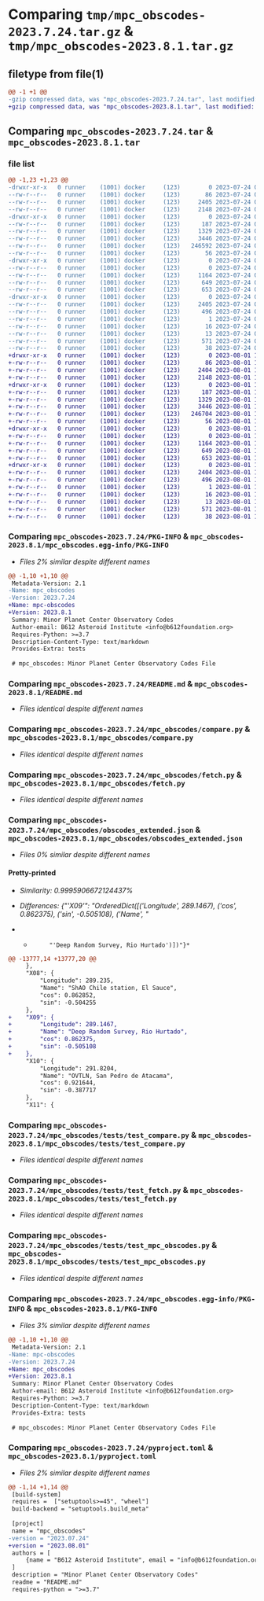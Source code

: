 # Comparing `tmp/mpc_obscodes-2023.7.24.tar.gz` & `tmp/mpc_obscodes-2023.8.1.tar.gz`

## filetype from file(1)

```diff
@@ -1 +1 @@
-gzip compressed data, was "mpc_obscodes-2023.7.24.tar", last modified: Mon Jul 24 02:29:45 2023, max compression
+gzip compressed data, was "mpc_obscodes-2023.8.1.tar", last modified: Tue Aug  1 17:28:06 2023, max compression
```

## Comparing `mpc_obscodes-2023.7.24.tar` & `mpc_obscodes-2023.8.1.tar`

### file list

```diff
@@ -1,23 +1,23 @@
-drwxr-xr-x   0 runner    (1001) docker     (123)        0 2023-07-24 02:29:45.699179 mpc_obscodes-2023.7.24/
--rw-r--r--   0 runner    (1001) docker     (123)       86 2023-07-24 02:29:30.000000 mpc_obscodes-2023.7.24/MANIFEST.in
--rw-r--r--   0 runner    (1001) docker     (123)     2405 2023-07-24 02:29:45.699179 mpc_obscodes-2023.7.24/PKG-INFO
--rw-r--r--   0 runner    (1001) docker     (123)     2148 2023-07-24 02:29:30.000000 mpc_obscodes-2023.7.24/README.md
-drwxr-xr-x   0 runner    (1001) docker     (123)        0 2023-07-24 02:29:45.695179 mpc_obscodes-2023.7.24/mpc_obscodes/
--rw-r--r--   0 runner    (1001) docker     (123)      187 2023-07-24 02:29:30.000000 mpc_obscodes-2023.7.24/mpc_obscodes/__init__.py
--rw-r--r--   0 runner    (1001) docker     (123)     1329 2023-07-24 02:29:30.000000 mpc_obscodes-2023.7.24/mpc_obscodes/compare.py
--rw-r--r--   0 runner    (1001) docker     (123)     3446 2023-07-24 02:29:30.000000 mpc_obscodes-2023.7.24/mpc_obscodes/fetch.py
--rw-r--r--   0 runner    (1001) docker     (123)   246592 2023-07-24 02:29:34.000000 mpc_obscodes-2023.7.24/mpc_obscodes/obscodes_extended.json
--rw-r--r--   0 runner    (1001) docker     (123)       56 2023-07-24 02:29:34.000000 mpc_obscodes-2023.7.24/mpc_obscodes/obscodes_extended.md5
-drwxr-xr-x   0 runner    (1001) docker     (123)        0 2023-07-24 02:29:45.699179 mpc_obscodes-2023.7.24/mpc_obscodes/tests/
--rw-r--r--   0 runner    (1001) docker     (123)        0 2023-07-24 02:29:30.000000 mpc_obscodes-2023.7.24/mpc_obscodes/tests/__init__.py
--rw-r--r--   0 runner    (1001) docker     (123)     1164 2023-07-24 02:29:30.000000 mpc_obscodes-2023.7.24/mpc_obscodes/tests/test_compare.py
--rw-r--r--   0 runner    (1001) docker     (123)      649 2023-07-24 02:29:30.000000 mpc_obscodes-2023.7.24/mpc_obscodes/tests/test_fetch.py
--rw-r--r--   0 runner    (1001) docker     (123)      653 2023-07-24 02:29:30.000000 mpc_obscodes-2023.7.24/mpc_obscodes/tests/test_mpc_obscodes.py
-drwxr-xr-x   0 runner    (1001) docker     (123)        0 2023-07-24 02:29:45.695179 mpc_obscodes-2023.7.24/mpc_obscodes.egg-info/
--rw-r--r--   0 runner    (1001) docker     (123)     2405 2023-07-24 02:29:45.000000 mpc_obscodes-2023.7.24/mpc_obscodes.egg-info/PKG-INFO
--rw-r--r--   0 runner    (1001) docker     (123)      496 2023-07-24 02:29:45.000000 mpc_obscodes-2023.7.24/mpc_obscodes.egg-info/SOURCES.txt
--rw-r--r--   0 runner    (1001) docker     (123)        1 2023-07-24 02:29:45.000000 mpc_obscodes-2023.7.24/mpc_obscodes.egg-info/dependency_links.txt
--rw-r--r--   0 runner    (1001) docker     (123)       16 2023-07-24 02:29:45.000000 mpc_obscodes-2023.7.24/mpc_obscodes.egg-info/requires.txt
--rw-r--r--   0 runner    (1001) docker     (123)       13 2023-07-24 02:29:45.000000 mpc_obscodes-2023.7.24/mpc_obscodes.egg-info/top_level.txt
--rw-r--r--   0 runner    (1001) docker     (123)      571 2023-07-24 02:29:34.000000 mpc_obscodes-2023.7.24/pyproject.toml
--rw-r--r--   0 runner    (1001) docker     (123)       38 2023-07-24 02:29:45.699179 mpc_obscodes-2023.7.24/setup.cfg
+drwxr-xr-x   0 runner    (1001) docker     (123)        0 2023-08-01 17:28:06.497356 mpc_obscodes-2023.8.1/
+-rw-r--r--   0 runner    (1001) docker     (123)       86 2023-08-01 17:27:52.000000 mpc_obscodes-2023.8.1/MANIFEST.in
+-rw-r--r--   0 runner    (1001) docker     (123)     2404 2023-08-01 17:28:06.497356 mpc_obscodes-2023.8.1/PKG-INFO
+-rw-r--r--   0 runner    (1001) docker     (123)     2148 2023-08-01 17:27:52.000000 mpc_obscodes-2023.8.1/README.md
+drwxr-xr-x   0 runner    (1001) docker     (123)        0 2023-08-01 17:28:06.497356 mpc_obscodes-2023.8.1/mpc_obscodes/
+-rw-r--r--   0 runner    (1001) docker     (123)      187 2023-08-01 17:27:52.000000 mpc_obscodes-2023.8.1/mpc_obscodes/__init__.py
+-rw-r--r--   0 runner    (1001) docker     (123)     1329 2023-08-01 17:27:52.000000 mpc_obscodes-2023.8.1/mpc_obscodes/compare.py
+-rw-r--r--   0 runner    (1001) docker     (123)     3446 2023-08-01 17:27:52.000000 mpc_obscodes-2023.8.1/mpc_obscodes/fetch.py
+-rw-r--r--   0 runner    (1001) docker     (123)   246704 2023-08-01 17:27:55.000000 mpc_obscodes-2023.8.1/mpc_obscodes/obscodes_extended.json
+-rw-r--r--   0 runner    (1001) docker     (123)       56 2023-08-01 17:27:55.000000 mpc_obscodes-2023.8.1/mpc_obscodes/obscodes_extended.md5
+drwxr-xr-x   0 runner    (1001) docker     (123)        0 2023-08-01 17:28:06.497356 mpc_obscodes-2023.8.1/mpc_obscodes/tests/
+-rw-r--r--   0 runner    (1001) docker     (123)        0 2023-08-01 17:27:52.000000 mpc_obscodes-2023.8.1/mpc_obscodes/tests/__init__.py
+-rw-r--r--   0 runner    (1001) docker     (123)     1164 2023-08-01 17:27:52.000000 mpc_obscodes-2023.8.1/mpc_obscodes/tests/test_compare.py
+-rw-r--r--   0 runner    (1001) docker     (123)      649 2023-08-01 17:27:52.000000 mpc_obscodes-2023.8.1/mpc_obscodes/tests/test_fetch.py
+-rw-r--r--   0 runner    (1001) docker     (123)      653 2023-08-01 17:27:52.000000 mpc_obscodes-2023.8.1/mpc_obscodes/tests/test_mpc_obscodes.py
+drwxr-xr-x   0 runner    (1001) docker     (123)        0 2023-08-01 17:28:06.497356 mpc_obscodes-2023.8.1/mpc_obscodes.egg-info/
+-rw-r--r--   0 runner    (1001) docker     (123)     2404 2023-08-01 17:28:06.000000 mpc_obscodes-2023.8.1/mpc_obscodes.egg-info/PKG-INFO
+-rw-r--r--   0 runner    (1001) docker     (123)      496 2023-08-01 17:28:06.000000 mpc_obscodes-2023.8.1/mpc_obscodes.egg-info/SOURCES.txt
+-rw-r--r--   0 runner    (1001) docker     (123)        1 2023-08-01 17:28:06.000000 mpc_obscodes-2023.8.1/mpc_obscodes.egg-info/dependency_links.txt
+-rw-r--r--   0 runner    (1001) docker     (123)       16 2023-08-01 17:28:06.000000 mpc_obscodes-2023.8.1/mpc_obscodes.egg-info/requires.txt
+-rw-r--r--   0 runner    (1001) docker     (123)       13 2023-08-01 17:28:06.000000 mpc_obscodes-2023.8.1/mpc_obscodes.egg-info/top_level.txt
+-rw-r--r--   0 runner    (1001) docker     (123)      571 2023-08-01 17:27:55.000000 mpc_obscodes-2023.8.1/pyproject.toml
+-rw-r--r--   0 runner    (1001) docker     (123)       38 2023-08-01 17:28:06.497356 mpc_obscodes-2023.8.1/setup.cfg
```

### Comparing `mpc_obscodes-2023.7.24/PKG-INFO` & `mpc_obscodes-2023.8.1/mpc_obscodes.egg-info/PKG-INFO`

 * *Files 2% similar despite different names*

```diff
@@ -1,10 +1,10 @@
 Metadata-Version: 2.1
-Name: mpc_obscodes
-Version: 2023.7.24
+Name: mpc-obscodes
+Version: 2023.8.1
 Summary: Minor Planet Center Observatory Codes
 Author-email: B612 Asteroid Institute <info@b612foundation.org>
 Requires-Python: >=3.7
 Description-Content-Type: text/markdown
 Provides-Extra: tests
 
 # mpc_obscodes: Minor Planet Center Observatory Codes File
```

### Comparing `mpc_obscodes-2023.7.24/README.md` & `mpc_obscodes-2023.8.1/README.md`

 * *Files identical despite different names*

### Comparing `mpc_obscodes-2023.7.24/mpc_obscodes/compare.py` & `mpc_obscodes-2023.8.1/mpc_obscodes/compare.py`

 * *Files identical despite different names*

### Comparing `mpc_obscodes-2023.7.24/mpc_obscodes/fetch.py` & `mpc_obscodes-2023.8.1/mpc_obscodes/fetch.py`

 * *Files identical despite different names*

### Comparing `mpc_obscodes-2023.7.24/mpc_obscodes/obscodes_extended.json` & `mpc_obscodes-2023.8.1/mpc_obscodes/obscodes_extended.json`

 * *Files 0% similar despite different names*

#### Pretty-printed

 * *Similarity: 0.9995906672124437%*

 * *Differences: {"'X09'": "OrderedDict([('Longitude', 289.1467), ('cos', 0.862375), ('sin', -0.505108), ('Name', "*

 * *          "'Deep Random Survey, Rio Hurtado')])"}*

```diff
@@ -13777,14 +13777,20 @@
     },
     "X08": {
         "Longitude": 289.235,
         "Name": "ShAO Chile station, El Sauce",
         "cos": 0.862852,
         "sin": -0.504255
     },
+    "X09": {
+        "Longitude": 289.1467,
+        "Name": "Deep Random Survey, Rio Hurtado",
+        "cos": 0.862375,
+        "sin": -0.505108
+    },
     "X10": {
         "Longitude": 291.8204,
         "Name": "OVTLN, San Pedro de Atacama",
         "cos": 0.921644,
         "sin": -0.387717
     },
     "X11": {
```

### Comparing `mpc_obscodes-2023.7.24/mpc_obscodes/tests/test_compare.py` & `mpc_obscodes-2023.8.1/mpc_obscodes/tests/test_compare.py`

 * *Files identical despite different names*

### Comparing `mpc_obscodes-2023.7.24/mpc_obscodes/tests/test_fetch.py` & `mpc_obscodes-2023.8.1/mpc_obscodes/tests/test_fetch.py`

 * *Files identical despite different names*

### Comparing `mpc_obscodes-2023.7.24/mpc_obscodes/tests/test_mpc_obscodes.py` & `mpc_obscodes-2023.8.1/mpc_obscodes/tests/test_mpc_obscodes.py`

 * *Files identical despite different names*

### Comparing `mpc_obscodes-2023.7.24/mpc_obscodes.egg-info/PKG-INFO` & `mpc_obscodes-2023.8.1/PKG-INFO`

 * *Files 3% similar despite different names*

```diff
@@ -1,10 +1,10 @@
 Metadata-Version: 2.1
-Name: mpc-obscodes
-Version: 2023.7.24
+Name: mpc_obscodes
+Version: 2023.8.1
 Summary: Minor Planet Center Observatory Codes
 Author-email: B612 Asteroid Institute <info@b612foundation.org>
 Requires-Python: >=3.7
 Description-Content-Type: text/markdown
 Provides-Extra: tests
 
 # mpc_obscodes: Minor Planet Center Observatory Codes File
```

### Comparing `mpc_obscodes-2023.7.24/pyproject.toml` & `mpc_obscodes-2023.8.1/pyproject.toml`

 * *Files 2% similar despite different names*

```diff
@@ -1,14 +1,14 @@
 [build-system]
 requires =  ["setuptools>=45", "wheel"]
 build-backend = "setuptools.build_meta"
 
 [project]
 name = "mpc_obscodes"
-version = "2023.07.24"
+version = "2023.08.01"
 authors = [
     {name = "B612 Asteroid Institute", email = "info@b612foundation.org"},
 ]
 description = "Minor Planet Center Observatory Codes"
 readme = "README.md"
 requires-python = ">=3.7"
```

